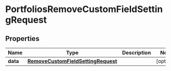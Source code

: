 

# PortfoliosRemoveCustomFieldSettingRequest


## Properties

| Name | Type | Description | Notes |
|------------ | ------------- | ------------- | -------------|
|**data** | [**RemoveCustomFieldSettingRequest**](RemoveCustomFieldSettingRequest.md) |  |  [optional] |



